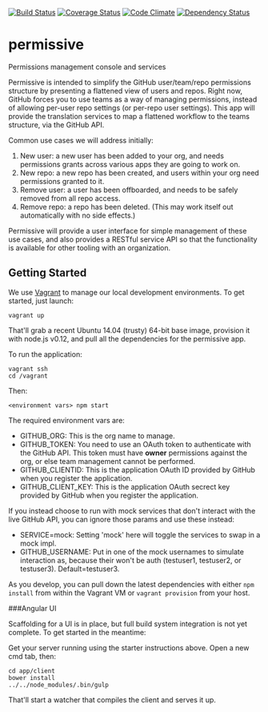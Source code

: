 [![Build Status](https://travis-ci.org/atsid/permissive.svg?branch=master)](https://travis-ci.org/atsid/permissive)
[![Coverage Status](https://coveralls.io/repos/atsid/permissive/badge.svg?branch=master)](https://coveralls.io/r/atsid/permissive?branch=master)
[![Code Climate](https://codeclimate.com/github/atsid/permissive/badges/gpa.svg)](https://codeclimate.com/github/atsid/permissive)
[![Dependency Status](https://david-dm.org/atsid/permissive.svg)](https://david-dm.org/atsid/permissive)

# permissive
Permissions management console and services

Permissive is intended to simplify the GitHub user/team/repo permissions structure by presenting a flattened view of users and repos. Right now, GitHub forces you to use teams as a way of managing permissions, instead of allowing per-user repo settings (or per-repo user settings). This app will provide the translation services to map a flattened workflow to the teams structure, via the GitHub API.

Common use cases we will address initially:

1. New user: a new user has been added to your org, and needs permissions grants across various apps they are going to work on.
2. New repo: a new repo has been created, and users within your org need permissions granted to it.
3. Remove user: a user has been offboarded, and needs to be safely removed from all repo access.
4. Remove repo: a repo has been deleted. (This may work itself out automatically with no side effects.)

Permissive will provide a user interface for simple management of these use cases, and also provides a RESTful service API so that the functionality is available for other tooling with an organization.

## Getting Started

We use [Vagrant](http://vagrantup.com) to manage our local development environments. To get started, just launch:

    vagrant up

That'll grab a recent Ubuntu 14.04 (trusty) 64-bit base image, provision it with node.js v0.12, and pull all the dependencies for the permissive app.

To run the application:

    vagrant ssh
    cd /vagrant

Then:

    <environment vars> npm start

The required environment vars are:

* GITHUB_ORG: This is the org name to manage.
* GITHUB_TOKEN: You need to use an OAuth token to authenticate with the GitHub API. This token must have **owner** permissions against the org, or else team management cannot be performed.
* GITHUB_CLIENTID: This is the application OAuth ID provided by GitHub when you register the application.
* GITHUB_CLIENT_KEY: This is the application OAuth secrect key provided by GitHub when you register the application.

If you instead choose to run with mock services that don't interact with the live GitHub API, you can ignore those params and use these instead:

* SERVICE=mock: Setting 'mock' here will toggle the services to swap in a mock impl.
* GITHUB_USERNAME: Put in one of the mock usernames to simulate interaction as, because their won't be auth (testuser1, testuser2, or testuser3). Default=testuser3.

As you develop, you can pull down the latest dependencies with either `npm install` from within the Vagrant VM or `vagrant provision` from your host.

###Angular UI

Scaffolding for a UI is in place, but full build system integration is not yet complete. To get started in the meantime:

Get your server running using the starter instructions above.
Open a new cmd tab, then:

    cd app/client
    bower install
    ../../node_modules/.bin/gulp
    
That'll start a watcher that compiles the client and serves it up.
